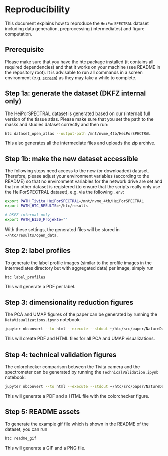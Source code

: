 # Reproducibility

This document explains how to reproduce the `HeiPorSPECTRAL` dataset including data generation, preprocessing (intermediates) and figure computation.

## Prerequisite

Please make sure that you have the htc package installed (it contains all required dependencies) and that it works on your machine (see README in the repository root). It is advisable to run all commands in a screen environment (e.g. [`screen`](https://linuxize.com/post/how-to-use-linux-screen/)) as they may take a while to complete.

## Step 1a: generate the dataset (DKFZ internal only)

The HeiPorSPECTRAL dataset is generated based on our (internal) full version of the tissue atlas. Please make sure that you set the path to the masks and studies dataset correctly and then run:

```bash
htc dataset_open_atlas --output-path /mnt/nvme_4tb/HeiPorSPECTRAL
```

This also generates all the intermediate files and uploads the zip archive.

## Step 1b: make the new dataset accessible

The following steps need access to the new (or downloaded) dataset. Therefore, please adjust your environment variables (according to the README) so that no environment variables for the network drive are set and that no other dataset is registered (to ensure that the scripts really only use the HeiPorSPECTRAL dataset), e.g. via the following `.env`:

```bash
export PATH_Tivita_HeiPorSPECTRAL=/mnt/nvme_4tb/HeiPorSPECTRAL
export PATH_HTC_RESULTS=~/htc/results

# DKFZ internal only
export PATH_E130_Projekte=""
```

With these settings, the generated files will be stored in `~/htc/results/open_data`.

## Step 2: label profiles

To generate the label profile images (similar to the profile images in the intermediates directory but with aggregated data) per image, simply run

```bash
htc label_profiles
```

This will generate a PDF per label.

## Step 3: dimensionality reduction figures

The PCA and UMAP figures of the paper can be generated by running the `DataVisualizations.ipynb` notebook:

```bash
jupyter nbconvert --to html --execute --stdout ~/htc/src/paper/NatureData2023/DataVisualizations.ipynb > /dev/null
```

This will create PDF and HTML files for all PCA and UMAP visualizations.

## Step 4: technical validation figures

The colorchecker comparison between the Tivita camera and the spectrometer can be generated by running the `TechnicalValidation.ipynb` notebook:

```bash
jupyter nbconvert --to html --execute --stdout ~/htc/src/paper/NatureData2023/TechnicalValidation.ipynb > /dev/null
```

This will generate a PDF and a HTML file with the colorchecker figure.

## Step 5: README assets

To generate the example gif file which is shown in the README of the dataset, you can run

```bash
htc readme_gif
```

This will generate a GIF and a PNG file.

